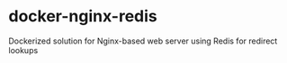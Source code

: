 # docker-nginx-redis
Dockerized solution for Nginx-based web server using Redis for redirect lookups
